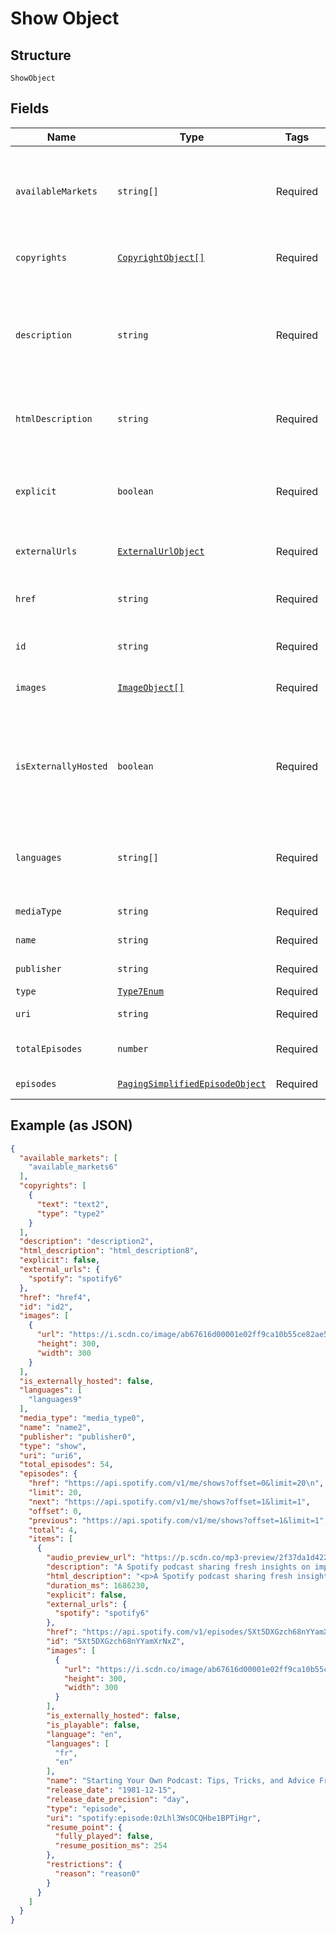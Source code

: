 
# Show Object

## Structure

`ShowObject`

## Fields

| Name | Type | Tags | Description |
|  --- | --- | --- | --- |
| `availableMarkets` | `string[]` | Required | A list of the countries in which the show can be played, identified by their [ISO 3166-1 alpha-2](http://en.wikipedia.org/wiki/ISO_3166-1_alpha-2) code. |
| `copyrights` | [`CopyrightObject[]`](../../doc/models/copyright-object.md) | Required | The copyright statements of the show. |
| `description` | `string` | Required | A description of the show. HTML tags are stripped away from this field, use `html_description` field in case HTML tags are needed. |
| `htmlDescription` | `string` | Required | A description of the show. This field may contain HTML tags. |
| `explicit` | `boolean` | Required | Whether or not the show has explicit content (true = yes it does; false = no it does not OR unknown). |
| `externalUrls` | [`ExternalUrlObject`](../../doc/models/external-url-object.md) | Required | External URLs for this show. |
| `href` | `string` | Required | A link to the Web API endpoint providing full details of the show. |
| `id` | `string` | Required | The [Spotify ID](/documentation/web-api/concepts/spotify-uris-ids) for the show. |
| `images` | [`ImageObject[]`](../../doc/models/image-object.md) | Required | The cover art for the show in various sizes, widest first. |
| `isExternallyHosted` | `boolean` | Required | True if all of the shows episodes are hosted outside of Spotify's CDN. This field might be `null` in some cases. |
| `languages` | `string[]` | Required | A list of the languages used in the show, identified by their [ISO 639](https://en.wikipedia.org/wiki/ISO_639) code. |
| `mediaType` | `string` | Required | The media type of the show. |
| `name` | `string` | Required | The name of the episode. |
| `publisher` | `string` | Required | The publisher of the show. |
| `type` | [`Type7Enum`](../../doc/models/type-7-enum.md) | Required | The object type. |
| `uri` | `string` | Required | The [Spotify URI](/documentation/web-api/concepts/spotify-uris-ids) for the show. |
| `totalEpisodes` | `number` | Required | The total number of episodes in the show. |
| `episodes` | [`PagingSimplifiedEpisodeObject`](../../doc/models/paging-simplified-episode-object.md) | Required | The episodes of the show. |

## Example (as JSON)

```json
{
  "available_markets": [
    "available_markets6"
  ],
  "copyrights": [
    {
      "text": "text2",
      "type": "type2"
    }
  ],
  "description": "description2",
  "html_description": "html_description8",
  "explicit": false,
  "external_urls": {
    "spotify": "spotify6"
  },
  "href": "href4",
  "id": "id2",
  "images": [
    {
      "url": "https://i.scdn.co/image/ab67616d00001e02ff9ca10b55ce82ae553c8228\n",
      "height": 300,
      "width": 300
    }
  ],
  "is_externally_hosted": false,
  "languages": [
    "languages9"
  ],
  "media_type": "media_type0",
  "name": "name2",
  "publisher": "publisher0",
  "type": "show",
  "uri": "uri6",
  "total_episodes": 54,
  "episodes": {
    "href": "https://api.spotify.com/v1/me/shows?offset=0&limit=20\n",
    "limit": 20,
    "next": "https://api.spotify.com/v1/me/shows?offset=1&limit=1",
    "offset": 0,
    "previous": "https://api.spotify.com/v1/me/shows?offset=1&limit=1",
    "total": 4,
    "items": [
      {
        "audio_preview_url": "https://p.scdn.co/mp3-preview/2f37da1d4221f40b9d1a98cd191f4d6f1646ad17",
        "description": "A Spotify podcast sharing fresh insights on important topics of the moment—in a way only Spotify can. You’ll hear from experts in the music, podcast and tech industries as we discover and uncover stories about our work and the world around us.\n",
        "html_description": "<p>A Spotify podcast sharing fresh insights on important topics of the moment—in a way only Spotify can. You’ll hear from experts in the music, podcast and tech industries as we discover and uncover stories about our work and the world around us.</p>\n",
        "duration_ms": 1686230,
        "explicit": false,
        "external_urls": {
          "spotify": "spotify6"
        },
        "href": "https://api.spotify.com/v1/episodes/5Xt5DXGzch68nYYamXrNxZ",
        "id": "5Xt5DXGzch68nYYamXrNxZ",
        "images": [
          {
            "url": "https://i.scdn.co/image/ab67616d00001e02ff9ca10b55ce82ae553c8228\n",
            "height": 300,
            "width": 300
          }
        ],
        "is_externally_hosted": false,
        "is_playable": false,
        "language": "en",
        "languages": [
          "fr",
          "en"
        ],
        "name": "Starting Your Own Podcast: Tips, Tricks, and Advice From Anchor Creators\n",
        "release_date": "1981-12-15",
        "release_date_precision": "day",
        "type": "episode",
        "uri": "spotify:episode:0zLhl3WsOCQHbe1BPTiHgr",
        "resume_point": {
          "fully_played": false,
          "resume_position_ms": 254
        },
        "restrictions": {
          "reason": "reason0"
        }
      }
    ]
  }
}
```

